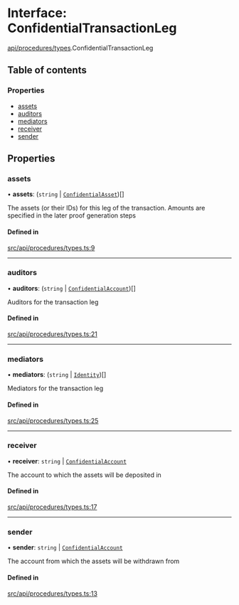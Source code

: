 # Interface: ConfidentialTransactionLeg

[api/procedures/types](../wiki/api.procedures.types).ConfidentialTransactionLeg

## Table of contents

### Properties

- [assets](../wiki/api.procedures.types.ConfidentialTransactionLeg#assets)
- [auditors](../wiki/api.procedures.types.ConfidentialTransactionLeg#auditors)
- [mediators](../wiki/api.procedures.types.ConfidentialTransactionLeg#mediators)
- [receiver](../wiki/api.procedures.types.ConfidentialTransactionLeg#receiver)
- [sender](../wiki/api.procedures.types.ConfidentialTransactionLeg#sender)

## Properties

### assets

• **assets**: (`string` \| [`ConfidentialAsset`](../wiki/api.entities.ConfidentialAsset.ConfidentialAsset))[]

The assets (or their IDs) for this leg of the transaction. Amounts are specified in the later proof generation steps

#### Defined in

[src/api/procedures/types.ts:9](https://github.com/PolymeshAssociation/polymesh-private-sdk/blob/297c67ce/src/api/procedures/types.ts#L9)

___

### auditors

• **auditors**: (`string` \| [`ConfidentialAccount`](../wiki/api.entities.ConfidentialAccount.ConfidentialAccount))[]

Auditors for the transaction leg

#### Defined in

[src/api/procedures/types.ts:21](https://github.com/PolymeshAssociation/polymesh-private-sdk/blob/297c67ce/src/api/procedures/types.ts#L21)

___

### mediators

• **mediators**: (`string` \| [`Identity`](../wiki/api.entities.Identity.Identity))[]

Mediators for the transaction leg

#### Defined in

[src/api/procedures/types.ts:25](https://github.com/PolymeshAssociation/polymesh-private-sdk/blob/297c67ce/src/api/procedures/types.ts#L25)

___

### receiver

• **receiver**: `string` \| [`ConfidentialAccount`](../wiki/api.entities.ConfidentialAccount.ConfidentialAccount)

The account to which the assets will be deposited in

#### Defined in

[src/api/procedures/types.ts:17](https://github.com/PolymeshAssociation/polymesh-private-sdk/blob/297c67ce/src/api/procedures/types.ts#L17)

___

### sender

• **sender**: `string` \| [`ConfidentialAccount`](../wiki/api.entities.ConfidentialAccount.ConfidentialAccount)

The account from which the assets will be withdrawn from

#### Defined in

[src/api/procedures/types.ts:13](https://github.com/PolymeshAssociation/polymesh-private-sdk/blob/297c67ce/src/api/procedures/types.ts#L13)
